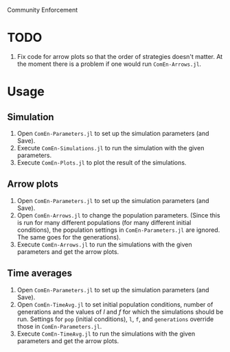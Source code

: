 Community Enforcement

# TODO
1. Fix code for arrow plots so that the order of strategies doesn't matter. At the moment there is a problem if one would run `ComEn-Arrows.jl`.

# Usage
## Simulation
1. Open `ComEn-Parameters.jl` to set up the simulation parameters (and Save).
2. Execute `ComEn-Simulations.jl` to run the simulation with the given parameters.
3. Execute `ComEn-Plots.jl` to plot the result of the simulations.

## Arrow plots
1. Open `ComEn-Parameters.jl` to set up the simulation parameters (and Save).
2. Open `ComEn-Arrows.jl` to change the population parameters. (Since this is run for many different populations (for many different initial conditions), the population settings in `ComEn-Parameters.jl` are ignored. The same goes for the generations).
3. Execute `ComEn-Arrows.jl` to run the simulations with the given parameters and get the arrow plots.

## Time averages
1. Open `ComEn-Parameters.jl` to set up the simulation parameters (and Save).
2. Open `ComEn-TimeAvg.jl` to set initial population conditions, number of generations and the values of $l$ and $f$ for which the simulations should be run. Settings for `pop` (initial conditions), `l`, `f`, and `generations` override those in `ComEn-Parameters.jl`.
3. Execute `ComEn-TimeAvg.jl` to run the simulations with the given parameters and get the arrow plots.